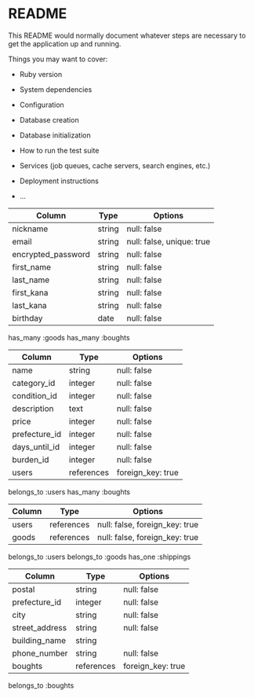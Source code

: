 # README

This README would normally document whatever steps are necessary to get the
application up and running.

Things you may want to cover:

* Ruby version

* System dependencies

* Configuration

* Database creation

* Database initialization

* How to run the test suite

* Services (job queues, cache servers, search engines, etc.)

* Deployment instructions

* ...

<!-- usersテーブル -->

|Column             |Type    |Options                       |
|------             |----    |-------                       |
|nickname           |string  |null: false                   |
|email              |string  |null: false, unique: true     |
|encrypted_password |string  |null: false                   |
|first_name         |string  |null: false                   |
|last_name          |string  |null: false                   |
|first_kana         |string  |null: false                   |
|last_kana          |string  |null: false                   |
|birthday           |date    |null: false                   |

has_many :goods
has_many :boughts

<!-- goodsテーブル -->

|Column       |Type      |Options          |
|------       |----      |-------          |
|name         |string    |null: false      |
|category_id  |integer   |null: false      |
|condition_id |integer   |null: false      |
|description  |text      |null: false      |
|price        |integer   |null: false      |
|prefecture_id|integer   |null: false      |
|days_until_id|integer   |null: false      |
|burden_id    |integer   |null: false      |
|users        |references|foreign_key: true|

belongs_to :users
has_many :boughts

<!-- boughtsテーブル -->

|Column  |Type      |Options|
|------  |----      |-------|
|users   |references|null: false, foreign_key: true|
|goods   |references|null: false, foreign_key: true|

belongs_to :users
belongs_to :goods
has_one :shippings

<!-- shippingsテーブル -->

|Column         |Type      |Options    |
|------         |----      |-------    |
|postal         |string    |null: false|
|prefecture_id  |integer   |null: false|
|city           |string    |null: false|
|street_address |string    |null: false|
|building_name  |string    |           |
|phone_number   |string    |null: false|
|boughts        |references|foreign_key: true|

belongs_to :boughts